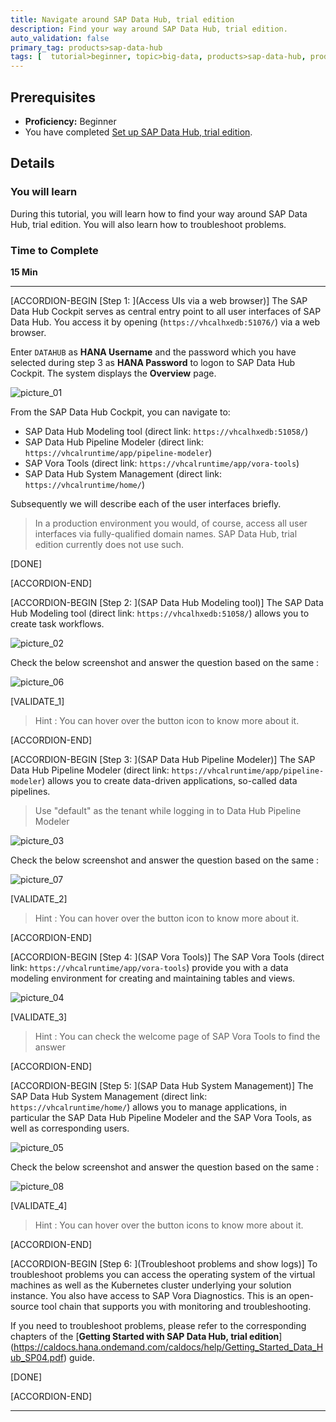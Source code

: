```yaml
---
title: Navigate around SAP Data Hub, trial edition
description: Find your way around SAP Data Hub, trial edition.
auto_validation: false
primary_tag: products>sap-data-hub
tags: [  tutorial>beginner, topic>big-data, products>sap-data-hub, products>sap-vora ]
---
```


## Prerequisites  
 - **Proficiency:** Beginner
 - You have completed [Set up SAP Data Hub, trial edition](https://www.sap.com/developer/tutorials/datahub-trial-setup.html).

## Details
### You will learn  
During this tutorial, you will learn how to find your way around SAP Data Hub, trial edition. You will also learn how to troubleshoot problems.

### Time to Complete
**15 Min**

---

[ACCORDION-BEGIN [Step 1: ](Access UIs via a web browser)]
The SAP Data Hub Cockpit serves as central entry point to all user interfaces of SAP Data Hub. You access it by opening (`https://vhcalhxedb:51076/`) via a web browser.

Enter `DATAHUB` as **HANA Username** and the password which you have selected during step 3 as **HANA Password** to logon to SAP Data Hub Cockpit. The system displays the **Overview** page.

![picture_01](./datahub-trial-navigation_01.png)  

From the SAP Data Hub Cockpit, you can navigate to:

 - SAP Data Hub Modeling tool (direct link: `https://vhcalhxedb:51058/`)
 - SAP Data Hub Pipeline Modeler (direct link: `https://vhcalruntime/app/pipeline-modeler`)
 - SAP Vora Tools (direct link: `https://vhcalruntime/app/vora-tools`)
 - SAP Data Hub System Management (direct link: `https://vhcalruntime/home/`)

Subsequently we will describe each of the user interfaces briefly.

>In a production environment you would, of course, access all user interfaces via fully-qualified domain names. SAP Data Hub, trial edition currently does not use such.

[DONE]

[ACCORDION-END]

[ACCORDION-BEGIN [Step 2: ](SAP Data Hub Modeling tool)]
The SAP Data Hub Modeling tool (direct link: `https://vhcalhxedb:51058/`) allows you to create task workflows.

![picture_02](./datahub-trial-navigation_02.png)  

Check the below screenshot and answer the question based on the same :

![picture_06](./datahub-trial-navigation_06.png)

[VALIDATE_1]

>Hint : You can hover over the button icon to know more about it.

[ACCORDION-END]

[ACCORDION-BEGIN [Step 3: ](SAP Data Hub Pipeline Modeler)]
The SAP Data Hub Pipeline Modeler (direct link: `https://vhcalruntime/app/pipeline-modeler`) allows you to create data-driven applications, so-called data pipelines.

>Use "default" as the tenant while logging in to Data Hub Pipeline Modeler

![picture_03](./datahub-trial-navigation_03.png)  

Check the below screenshot and answer the question based on the same :

![picture_07](./datahub-trial-navigation_07.png)

[VALIDATE_2]

>Hint : You can hover over the button icon to know more about it.

[ACCORDION-END]

[ACCORDION-BEGIN [Step 4: ](SAP Vora Tools)]
The SAP Vora Tools (direct link: `https://vhcalruntime/app/vora-tools`) provide you with a data modeling environment for creating and maintaining tables and views.

![picture_04](./datahub-trial-navigation_04.png)  

[VALIDATE_3]

>Hint : You can check the welcome page of SAP Vora Tools to find the answer

[ACCORDION-END]

[ACCORDION-BEGIN [Step 5: ](SAP Data Hub System Management)]
The SAP Data Hub System Management (direct link: `https://vhcalruntime/home/`) allows you to manage applications, in particular the SAP Data Hub Pipeline Modeler and the SAP Vora Tools, as well as corresponding users.

![picture_05](./datahub-trial-navigation_05.png)  

Check the below screenshot and answer the question based on the same :

![picture_08](./datahub-trial-navigation_08.png)

[VALIDATE_4]

>Hint : You can hover over the button icons to know more about it.

[ACCORDION-END]

[ACCORDION-BEGIN [Step 6: ](Troubleshoot problems and show logs)]
To troubleshoot problems you can access the operating system of the virtual machines as well as the Kubernetes cluster underlying your solution instance. You also have access to SAP Vora Diagnostics. This is an open-source tool chain that supports you with monitoring and troubleshooting.

If you need to troubleshoot problems, please refer to the corresponding chapters of the [**Getting Started with SAP Data Hub, trial edition**] (https://caldocs.hana.ondemand.com/caldocs/help/Getting_Started_Data_Hub_SP04.pdf) guide.

[DONE]

[ACCORDION-END]

---

